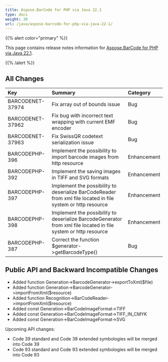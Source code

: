 ```yaml
---
title: Aspose.BarCode for PHP via Java 22.1
type: docs
weight: 30
url: /java/aspose-barcode-for-php-via-java-22-1/
---
```


{{% alert color="primary" %}} 

This page contains release notes information for [Aspose.BarCode for PHP via Java 22.1](https://downloads.aspose.com/barcode/php/new-releases/aspose.barcode-for-php-via-java-22.1/).

{{% /alert %}} 
## **All Changes**

|**Key**|**Summary**|**Category**|
| :- | :- | :- |
|BARCODENET-37974|Fix array out of bounds issue|Bug|
|BARCODENET-37962|Fix bug with incorrect text wrapping with current EMF encoder|Bug|
|BARCODENET-37963|Fix SwissQR codetext serialization issue|Bug|
|BARCODEPHP-396|Implement the possibility to import barcode images from http resource|Enhancement|
|BARCODEPHP-392|Implement the saving images in TIFF and SVG formats|Enhancement|
|BARCODEPHP-397|Implement the possibility to deserialize BarCodeReader from xml file located in file system or http resource|Enhancement|
|BARCODEPHP-398|Implement the possibility to deserialize BarcodeGenerator from xml file located in file system or http resource|Enhancement|
|BARCODEPHP-387|Correct the function $generator->getBarcodeType()|Bug|


## **Public API and Backward Incompatible Changes**
- Added function Generation->BarcodeGenerator->exportToXml($file)
- Added function Generation->BarcodeGenerator->importFromXml($resource)
- Added function Recognition->BarCodeReader->importFromXml($resource)
- Added const Generation->BarCodeImageFormat->TIFF
- Added const Generation->BarCodeImageFormat->TIFF_IN_CMYK
- Added const Generation->BarCodeImageFormat->SVG

Upcoming API changes:
- Code 39 standard and Code 39 extended symbologies will be merged into Code 39
- Code 93 standard and Code 93 extended symbologies will be merged into Code 93